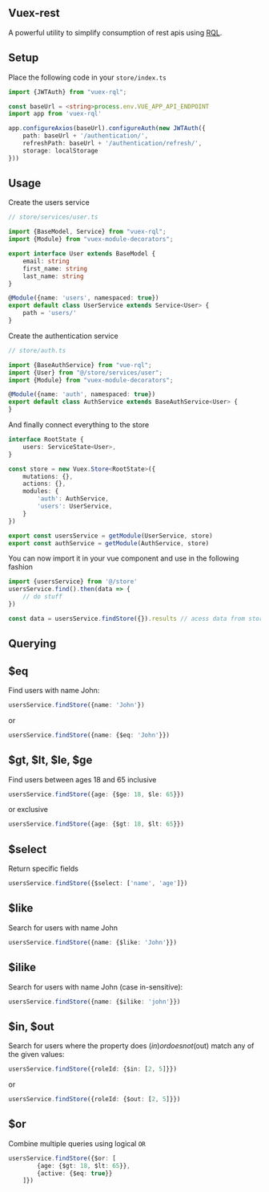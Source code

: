 ## Vuex-rest

A powerful utility to simplify consumption of rest apis
using [RQL](https://connect.cloudblue.com/community/developers/api/rql/).

## Setup

Place the following code in your `store/index.ts`

```typescript
import {JWTAuth} from "vuex-rql";

const baseUrl = <string>process.env.VUE_APP_API_ENDPOINT
import app from 'vuex-rql'

app.configureAxios(baseUrl).configureAuth(new JWTAuth({
    path: baseUrl + '/authentication/',
    refreshPath: baseUrl + '/authentication/refresh/',
    storage: localStorage
}))
```

## Usage
Create the users service

```typescript
// store/services/user.ts

import {BaseModel, Service} from "vuex-rql";
import {Module} from "vuex-module-decorators";

export interface User extends BaseModel {
	email: string
	first_name: string
	last_name: string
}

@Module({name: 'users', namespaced: true})
export default class UserService extends Service<User> {
	path = 'users/'
}
```

Create the authentication service

```typescript
// store/auth.ts

import {BaseAuthService} from "vue-rql";
import {User} from "@/store/services/user";
import {Module} from "vuex-module-decorators";

@Module({name: 'auth', namespaced: true})
export default class AuthService extends BaseAuthService<User> {
}
```

And finally connect everything to the store

```typescript
interface RootState {
	users: ServiceState<User>,
}

const store = new Vuex.Store<RootState>({
	mutations: {},
	actions: {},
	modules: {
		'auth': AuthService,
		'users': UserService,
	}
})

export const usersService = getModule(UserService, store)
export const authService = getModule(AuthService, store)
```

You can now import it in your vue component and use in the following fashion

```typescript
import {usersService} from '@/store'
usersService.find().then(data => {
	// do stuff
})

const data = usersService.findStore({}).results // acess data from store
```

## Querying

## $eq

Find users with name John: 
```typescript
usersService.findStore({name: 'John'})
```
or
```typescript
usersService.findStore({name: {$eq: 'John'}})
```

## $gt, $lt, $le, $ge
Find users between ages 18 and 65 inclusive

```typescript
usersService.findStore({age: {$ge: 18, $le: 65}})
```
or exclusive
```typescript
usersService.findStore({age: {$gt: 18, $lt: 65}})
```

## $select
Return specific fields
```typescript
usersService.findStore({$select: ['name', 'age']})
```

## $like
Search for users with name John
```typescript
usersService.findStore({name: {$like: 'John'}})
```

## $ilike
Search for users with name John (case in-sensitive):
```typescript
usersService.findStore({name: {$ilike: 'john'}})
```

## $in, $out
Search for users where the property does ($in) or does not ($out) match any of the given values:
```typescript
usersService.findStore({roleId: {$in: [2, 5]}})
```
or
```typescript
usersService.findStore({roleId: {$out: [2, 5]}})
```

## $or
Combine multiple queries using logical `OR`
```typescript
usersService.findStore({$or: [
        {age: {$gt: 18, $lt: 65}},
        {active: {$eq: true}}
    ]})
```

